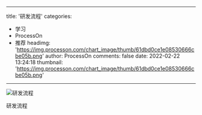 
---
title: '研发流程'
categories: 
 - 学习
 - ProcessOn
 - 推荐
headimg: 'https://img.processon.com/chart_image/thumb/61dbd0ce1e08530666cbe05b.png'
author: ProcessOn
comments: false
date: 2022-02-22 13:24:18
thumbnail: 'https://img.processon.com/chart_image/thumb/61dbd0ce1e08530666cbe05b.png'
---

<div>   
<img class="thumb" alt="研发流程" src="https://img.processon.com/chart_image/thumb/61dbd0ce1e08530666cbe05b.png" referrerpolicy="no-referrer">
<p>研发流程</p>  
</div>
            